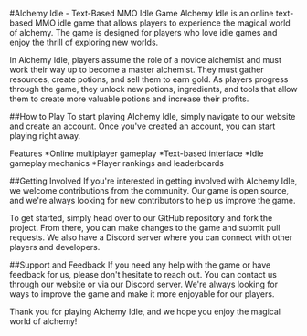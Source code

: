 #Alchemy Idle - Text-Based MMO Idle Game
Alchemy Idle is an online text-based MMO idle game that allows players to experience the magical world of alchemy. The game is designed for players who love idle games and enjoy the thrill of exploring new worlds.

In Alchemy Idle, players assume the role of a novice alchemist and must work their way up to become a master alchemist. They must gather resources, create potions, and sell them to earn gold. As players progress through the game, they unlock new potions, ingredients, and tools that allow them to create more valuable potions and increase their profits.

##How to Play
To start playing Alchemy Idle, simply navigate to our website and create an account. Once you've created an account, you can start playing right away.

Features
*Online multiplayer gameplay
*Text-based interface
*Idle gameplay mechanics
*Player rankings and leaderboards

##Getting Involved
If you're interested in getting involved with Alchemy Idle, we welcome contributions from the community. Our game is open source, and we're always looking for new contributors to help us improve the game.

To get started, simply head over to our GitHub repository and fork the project. From there, you can make changes to the game and submit pull requests. We also have a Discord server where you can connect with other players and developers.

##Support and Feedback
If you need any help with the game or have feedback for us, please don't hesitate to reach out. You can contact us through our website or via our Discord server. We're always looking for ways to improve the game and make it more enjoyable for our players.

Thank you for playing Alchemy Idle, and we hope you enjoy the magical world of alchemy!
